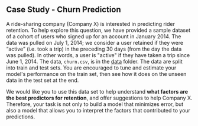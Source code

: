 ## Case Study - Churn Prediction

A ride-sharing company (Company X) is interested in predicting rider retention.
To help explore this question, we have provided a sample dataset of a cohort of
users who signed up for an account in January 2014. The data was pulled on July
1, 2014; we consider a user retained if they were “active” (i.e. took a trip)
in the preceding 30 days (from the day the data was pulled). In other words, a
user is "active" if they have taken a trip since June 1, 2014. The data,
`churn.csv`, is in the [data](data) folder.  The data are split into train and
test sets.  You are encouraged to tune and estimate your model's performance on
the train set, then see how it does on the unseen data in the test set at the
end.

We would like you to use this data set to help understand **what factors are
the best predictors for retention**, and offer suggestions to help Company X. 
Therefore, your task is not only to build a
model that minimizes error, but also a model that allows you to interpret the
factors that contributed to your predictions.
